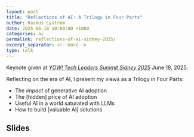 ```yaml
---
layout: post
title: "Reflections of AI: A Trilogy in Four Parts"
author: Rasmus Lystrøm
date: 2025-06-18 10:00:00 +1000
categories: ai
permalink: reflections-of-ai-sidney-2025/
excerpt_separator: <!--more-->
type: talk
---
```


Keynote given at [*YOW! Tech Leaders Summit Sidney 2025*](https://yowcon.com/tech-leaders-sidney-2025) June 18, 2025.

Reflecting on the era of AI, I present my views as a Trilogy in Four Parts:

- The *impact* of generative AI adoption
- The [hidden] price of AI adoption
- Useful AI in a world saturated with LLMs
- How to build [valuable AI] solutions

 <!--more-->

## Slides

<script></script>
